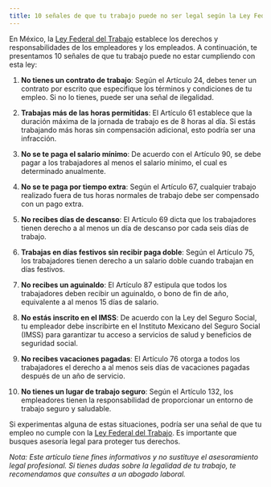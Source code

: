 ```yaml
---
title: 10 señales de que tu trabajo puede no ser legal según la Ley Federal del Trabajo
---
```

En México, la [Ley Federal del Trabajo](/ley-federal-del-trabajo) establece los derechos y responsabilidades de los empleadores y los empleados. A continuación, te presentamos 10 señales de que tu trabajo puede no estar cumpliendo con esta ley:

1. **No tienes un contrato de trabajo**: Según el Artículo 24, debes tener un contrato por escrito que especifique los términos y condiciones de tu empleo. Si no lo tienes, puede ser una señal de ilegalidad.

2. **Trabajas más de las horas permitidas**: El Artículo 61 establece que la duración máxima de la jornada de trabajo es de 8 horas al día. Si estás trabajando más horas sin compensación adicional, esto podría ser una infracción.

3. **No se te paga el salario mínimo**: De acuerdo con el Artículo 90, se debe pagar a los trabajadores al menos el salario mínimo, el cual es determinado anualmente.

4. **No se te paga por tiempo extra**: Según el Artículo 67, cualquier trabajo realizado fuera de tus horas normales de trabajo debe ser compensado con un pago extra.

5. **No recibes días de descanso**: El Artículo 69 dicta que los trabajadores tienen derecho a al menos un día de descanso por cada seis días de trabajo.

6. **Trabajas en días festivos sin recibir paga doble**: Según el Artículo 75, los trabajadores tienen derecho a un salario doble cuando trabajan en días festivos.

7. **No recibes un aguinaldo**: El Artículo 87 estipula que todos los trabajadores deben recibir un aguinaldo, o bono de fin de año, equivalente a al menos 15 días de salario.

8. **No estás inscrito en el IMSS**: De acuerdo con la Ley del Seguro Social, tu empleador debe inscribirte en el Instituto Mexicano del Seguro Social (IMSS) para garantizar tu acceso a servicios de salud y beneficios de seguridad social.

9. **No recibes vacaciones pagadas**: El Artículo 76 otorga a todos los trabajadores el derecho a al menos seis días de vacaciones pagadas después de un año de servicio.

10. **No tienes un lugar de trabajo seguro**: Según el Artículo 132, los empleadores tienen la responsabilidad de proporcionar un entorno de trabajo seguro y saludable.

Si experimentas alguna de estas situaciones, podría ser una señal de que tu empleo no cumple con la [Ley Federal del Trabajo](/ley-federal-del-trabajo). Es importante que busques asesoría legal para proteger tus derechos.

*Nota: Este artículo tiene fines informativos y no sustituye el asesoramiento legal profesional. Si tienes dudas sobre la legalidad de tu trabajo, te recomendamos que consultes a un abogado laboral.*
